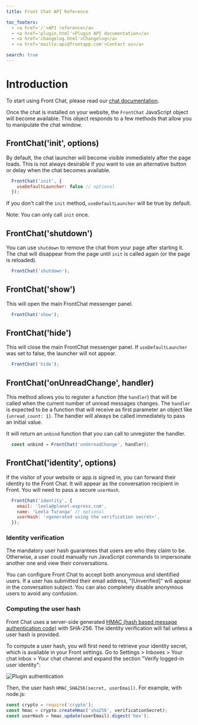 ```yaml
---
title: Front Chat API Reference

toc_footers:
  - <a href='/'>API reference</a>
  - <a href='plugin.html'>Plugin API documentation</a>
  - <a href='changelog.html'>Changelog</a>
  - <a href='mailto:api@frontapp.com'>Contact us</a>

search: true
---
```


# Introduction

To start using Front Chat, please read our [chat documentation](https://community.frontapp.com/t/18kwzy/using-front-chat).

Once the chat is installed on your website, the `FrontChat` JavaScript object will become available. This object responds to a few methods that allow you to manipulate the chat window.

## FrontChat('init', options)

By default, the chat launcher will become visible immediately after the page loads. This is not always desirable if you want to use an alternative button or delay when the chat becomes available.

```javascript
  FrontChat('init', {
    useDefaultLauncher: false // optional
  });
```

If you don't call the `init` method, `useDefaultLauncher` will be true by default.

Note: You can only call `init` once.

## FrontChat('shutdown')

You can use `shutdown` to remove the chat from your page after starting it. The chat will disappear from the page until `init` is called again (or the page is reloaded).

```javascript
  FrontChat('shutdown');
```

## FrontChat('show')

This will open the main FrontChat messenger panel.

```javascript
  FrontChat('show');
```

## FrontChat('hide')

This will close the main FrontChat messenger panel. If `useDefaultLauncher` was set to false, the launcher will not appear.

```javascript
  FrontChat('hide');
```

## FrontChat('onUnreadChange', handler)

This method allows you to register a function (the `handler`) that will be called when the current number of unread messages changes.
The `handler` is expected to be a function that will receive as first parameter an object like `{unread_count: 1}`. The handler will always be called immediately to pass an initial value.

It will return an `unbind` function that you can call to unregister the handler.

```javascript
  const unbind = FrontChat('onUnreadChange', handler);
```

## FrontChat('identity', options)

If the visitor of your website or app is signed in, you can forward their identity to the Front Chat. It will appear as the conversation recipient in Front. You will need to pass a secure `userHash`.

```javascript
  FrontChat('identity', {
    email: 'leela@planet-express.com',
    name: 'Leela Turanga' // optional
    userHash: '<generated using the verification secret>',
  });
```

### Identity verification

The mandatory user hash guarantees that users are who they claim to be. Otherwise, a user could manually run JavaScript commands to impersonate another one and view their conversations.

You can configure Front Chat to accept both anonymous and identified users. If a user has submitted their email address, "[Unverified]" will appear in the conversation subject. You can also completely disable anonymous users to avoid any confusion.

### Computing the user hash

Front Chat uses a server-side generated [HMAC (hash based message authentication code)](https://en.wikipedia.org/wiki/HMAC) with SHA-256. The identity verification will fail unless a user hash is provided.

To compute a user hash, you will first need to retrieve your identity secret, which is available in your Front settings. Go to Settings > Inboxes > Your chat inbox > Your chat channel and expand the section "Verify logged-in user identity":

![Plugin authentication](chat-verified-settings.png)

Then, the user hash `HMAC_SHA256(secret, userEmail)`. For example, with node.js:

```javascript
const crypto = require('crypto');
const hmac = crypto.createHmac('sha256', verificationSecret);
const userHash = hmac.update(userEmail).digest('hex');
```
